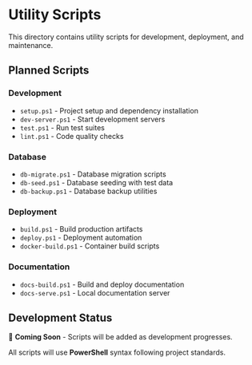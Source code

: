 # Utility Scripts

This directory contains utility scripts for development, deployment, and maintenance.

## Planned Scripts

### Development

- `setup.ps1` - Project setup and dependency installation
- `dev-server.ps1` - Start development servers
- `test.ps1` - Run test suites
- `lint.ps1` - Code quality checks

### Database

- `db-migrate.ps1` - Database migration scripts
- `db-seed.ps1` - Database seeding with test data
- `db-backup.ps1` - Database backup utilities

### Deployment

- `build.ps1` - Build production artifacts
- `deploy.ps1` - Deployment automation
- `docker-build.ps1` - Container build scripts

### Documentation

- `docs-build.ps1` - Build and deploy documentation
- `docs-serve.ps1` - Local documentation server

## Development Status

🚧 **Coming Soon** - Scripts will be added as development progresses.

All scripts will use **PowerShell** syntax following project standards.
